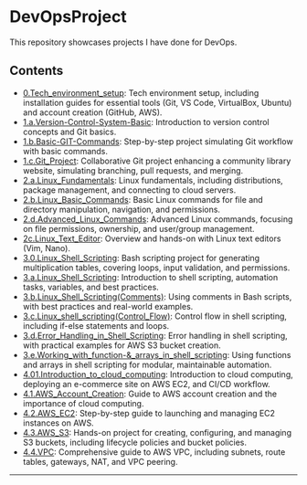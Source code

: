 # DevOpsProject

This repository showcases projects I have done for DevOps.

## Contents

- [0.Tech_environment_setup](0.Tech_environment_setup/README.md): Tech environment setup, including installation guides for essential tools (Git, VS Code, VirtualBox, Ubuntu) and account creation (GitHub, AWS).
- [1.a.Version-Control-System-Basic](1.a.Version-Control-System-Basic/README.md): Introduction to version control concepts and Git basics.
- [1.b.Basic-GIT-Commands](1.b.Basic-GIT-Commands/README.md): Step-by-step project simulating Git workflow with basic commands.
- [1.c.Git_Project](1.c.Git_Project/README.MD): Collaborative Git project enhancing a community library website, simulating branching, pull requests, and merging.
- [2.a.Linux_Fundamentals](2.a.Linux_Fundamentals/README.md): Linux fundamentals, including distributions, package management, and connecting to cloud servers.
- [2.b.Linux_Basic_Commands](2.b.Linux_Basic_Commands/README.md): Basic Linux commands for file and directory manipulation, navigation, and permissions.
- [2.d.Advanced_Linux_Commands](2.d.Advanced_Linux_Commands/README.md): Advanced Linux commands, focusing on file permissions, ownership, and user/group management.
- [2c.Linux_Text_Editor](2c.Linux_Text_Editor/README.md): Overview and hands-on with Linux text editors (Vim, Nano).
- [3.0.Linux_Shell_Scripting](3.0.Linux_Shell_Scripting/README.md): Bash scripting project for generating multiplication tables, covering loops, input validation, and permissions.
- [3.a.Linux_Shell_Scripting](3.a.Linux_Shell_Scripting/README.md): Introduction to shell scripting, automation tasks, variables, and best practices.
- [3.b.Linux_Shell_Scripting(Comments)](3.b.Linux_Shell_Scripting(Comments)/README.md): Using comments in Bash scripts, with best practices and real-world examples.
- [3.c.Linux_shell_scripting(Control_Flow)](3.c.Linux_shell_scripting(Control_Flow)/README.md): Control flow in shell scripting, including if-else statements and loops.
- [3.d.Error_Handling_in_Shell_Scripting](3.d.Error_Handling_in_Shell_Scripting/README.md): Error handling in shell scripting, with practical examples for AWS S3 bucket creation.
- [3.e.Working_with_function-&_arrays_in_shell_scripting](3.e.Working_with_function-&_arrays_in_shell_scripting/README.md): Using functions and arrays in shell scripting for modular, maintainable automation.
- [4.01.Introduction_to_cloud_computing](4.01.Introduction_to_cloud_computing/README.md): Introduction to cloud computing, deploying an e-commerce site on AWS EC2, and CI/CD workflow.
- [4.1.AWS_Account_Creation](4.1.AWS_Account_Creation/README.md): Guide to AWS account creation and the importance of cloud computing.
- [4.2.AWS_EC2](4.2.AWS_EC2/README.md): Step-by-step guide to launching and managing EC2 instances on AWS.
- [4.3.AWS_S3](4.3.AWS_S3/README.md): Hands-on project for creating, configuring, and managing S3 buckets, including lifecycle policies and bucket policies.
- [4.4.VPC](4.4.VPC/README.md): Comprehensive guide to AWS VPC, including subnets, route tables, gateways, NAT, and VPC peering.

---
